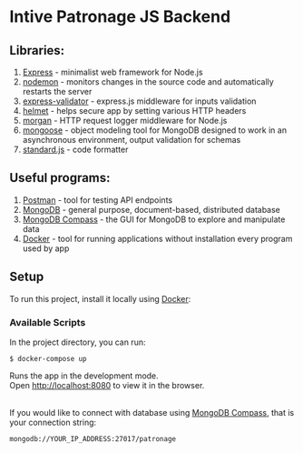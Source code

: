 # Intive Patronage JS Backend

## Libraries:

1. [Express](https://expressjs.com/) - minimalist web framework for Node.js
2. [nodemon](https://nodemon.io/) - monitors changes in the source code and automatically restarts the server
3. [express-validator](https://express-validator.github.io/docs/) - express.js middleware for inputs validation
4. [helmet](https://github.com/helmetjs/helmet) - helps secure app by setting various HTTP headers
5. [morgan](http://expressjs.com/en/resources/middleware/morgan.html) -  HTTP request logger middleware for Node.js
6. [mongoose]('https://www.npmjs.com/package/mongoose') - object modeling tool for MongoDB designed to work in an asynchronous environment, output validation for schemas
7. [standard.js](https://standardjs.com/) - code formatter

## Useful programs:

1. [Postman](https://www.postman.com/) - tool for testing API endpoints
2. [MongoDB](https://www.mongodb.com/) - general purpose, document-based, distributed database
3. [MongoDB Compass](https://www.mongodb.com/products/compass) - the GUI for MongoDB to explore and manipulate data
4. [Docker](https://www.docker.com/) - tool for  running applications without installation every program used by app

## Setup

To run this project, install it locally using [Docker](https://www.docker.com/):

### Available Scripts

In the project directory, you can run:

```
$ docker-compose up
```

Runs the app in the development mode.<br />
Open [http://localhost:8080](http://localhost:8080) to view it in the browser.<br /><br />

If you would like to connect with database using [MongoDB Compass](https://www.mongodb.com/products/compass), that is your connection string:

```
mongodb://YOUR_IP_ADDRESS:27017/patronage
```
